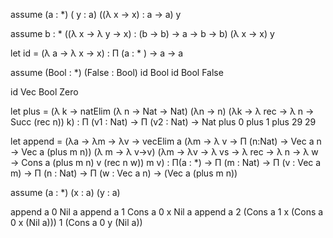 assume (a : *) ( y : a)
((λ x → x) : a → a) y

assume b : *
((λ x → λ y → x) : (b → b) → a → b → b) (λ x → x) y

let id = (λ a → λ x → x) : Π (a : * ) → a → a

assume (Bool : *) (False : Bool)
id Bool
id Bool False

id Vec Bool Zero

let plus = (λ k → natElim (λ n → Nat → Nat) (λn → n) (λk → λ rec → λ n → Succ (rec n)) k) : Π (v1 : Nat) → Π (v2 : Nat) → Nat
plus 0
plus 1
plus 29 29

let append = (λa → λm → λv → vecElim a (λm → λ v → Π (n:Nat) → Vec a n → Vec a (plus m n)) (λ m → λ v→v) (λm → λv → λ vs → λ rec → λ n → λ w → Cons a (plus m n) v (rec n w)) m v) : Π(a : *) -> Π (m : Nat) -> Π (v : Vec a m) -> Π (n : Nat) -> Π (w : Vec a n) → (Vec a (plus m n))

assume (a : *) (x : a) (y : a)

append a 0 Nil a
append a 1 Cons a 0 x Nil a
append a 2 (Cons a 1 x (Cons a 0 x (Nil a))) 1 (Cons a 0 y (Nil a))
